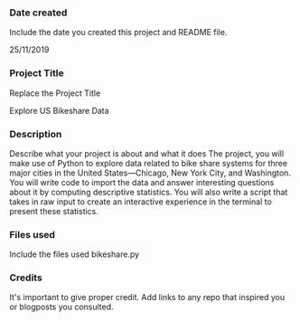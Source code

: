 ### Date created
Include the date you created this project and README file.

25/11/2019



### Project Title
Replace the Project Title

Explore US Bikeshare Data


### Description
Describe what your project is about and what it does
The project, you will make use of Python to explore data related to bike share systems for three
major cities in the United States—Chicago, New York City, and Washington. You will write code to 
import the data and answer interesting questions about it by computing descriptive statistics. You will 
also write a script that takes in raw input to create an interactive experience in the terminal to 
present these statistics.


### Files used
Include the files used
bikeshare.py

### Credits
It's important to give proper credit. Add links to any repo that inspired you or blogposts you consulted.


